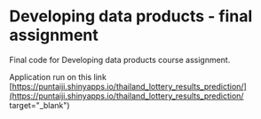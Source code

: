 # Developing data products - final assignment
Final code for Developing data products course assignment.

Application run on this link
[https://puntaiji.shinyapps.io/thailand_lottery_results_prediction/](https://puntaiji.shinyapps.io/thailand_lottery_results_prediction/ target="_blank")
